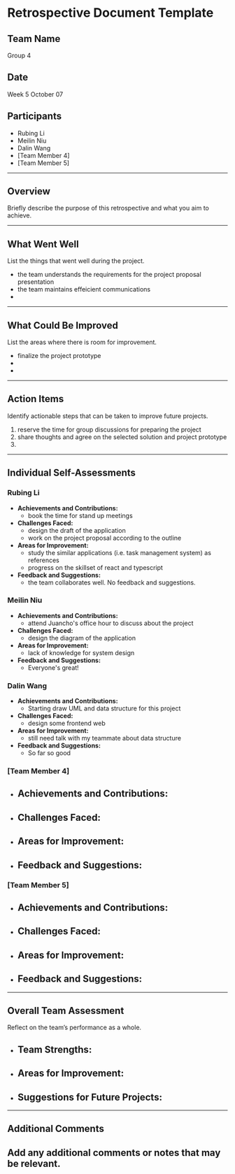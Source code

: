 # Retrospective Document Template

## Team Name
Group 4

## Date
Week 5 October 07

## Participants
- Rubing Li
- Meilin Niu
- Dalin Wang
- [Team Member 4]
- [Team Member 5]

---

## Overview
Briefly describe the purpose of this retrospective and what you aim to achieve.

---

## What Went Well
List the things that went well during the project.
- the team understands the requirements for the project proposal presentation
- the team maintains effeicient communications
-

---

## What Could Be Improved
List the areas where there is room for improvement.
- finalize the project prototype 
-
-

---

## Action Items
Identify actionable steps that can be taken to improve future projects.
1. reserve the time for group discussions for preparing the project
2. share thoughts and agree on the selected solution and project prototype
3.

---

## Individual Self-Assessments
### Rubing Li
- **Achievements and Contributions:**
  - book the time for stand up meetings
- **Challenges Faced:**
  - design the draft of the application
  - work on the project proposal according to the outline
- **Areas for Improvement:**
  - study the similar applications (i.e. task management system) as references
  - progress on the skillset of react and typescript
- **Feedback and Suggestions:**
  - the team collaborates well. No feedback and suggestions. 

### Meilin Niu
- **Achievements and Contributions:**
  - attend Juancho's office hour to discuss about the project
- **Challenges Faced:**
  - design the diagram of the application
- **Areas for Improvement:**
  - lack of knowledge for system design
- **Feedback and Suggestions:**
  - Everyone's great!

### Dalin Wang
- **Achievements and Contributions:**
  - Starting draw UML and data structure for this project
- **Challenges Faced:**
  - design some frontend web 
- **Areas for Improvement:**
  - still need talk with my teammate about data structure 
- **Feedback and Suggestions:**
  - So far so good 

### [Team Member 4]
- **Achievements and Contributions:**
  -
- **Challenges Faced:**
  -
- **Areas for Improvement:**
  -
- **Feedback and Suggestions:**
  -

### [Team Member 5]
- **Achievements and Contributions:**
  -
- **Challenges Faced:**
  -
- **Areas for Improvement:**
  -
- **Feedback and Suggestions:**
  -

---

## Overall Team Assessment
Reflect on the team’s performance as a whole.
- **Team Strengths:**
  -
- **Areas for Improvement:**
  -
- **Suggestions for Future Projects:**
  -

---

## Additional Comments
Add any additional comments or notes that may be relevant.
-
